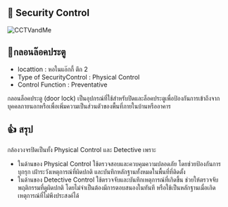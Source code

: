 ## 🔑 Security Control

![CCTVandMe](/Img/bacon.jpg)

## 🚪กลอนล๊อคประตู 

* locattion : หอในแอ๊กกี้ ตึก 2
* Type of SecurityControl : Physical Control
* Control Function : Preventative

กลอนล็อคประตู (door lock) เป็นอุปกรณ์ที่ใช้สำหรับปิดและล็อคประตูเพื่อป้องกันการเข้าถึงจากบุคคลภายนอกหรือเพื่อเพิ่มความเป็นส่วนตัวของพื้นที่ภายในบ้านหรืออาคาร 

## 👍 สรุป 
กล้องวงจรปิดเป็นทั้ง Physical Control และ Detective เพราะ
* ในด้านของ Physical Control ใช้ตรวจสอบและควบคุมความปลอดภัย โดยช่วยป้องกันการบุกรุก เฝ้าระวังเหตุการณ์ที่ผิดปกติ และบันทึกหลักฐานทั้งหมดในพื้นที่ที่ติดตั้ง
* ในด้านของ Detective Control ใช้ตรวจจับและบันทึกเหตุการณ์ที่เกิดขึ้น ช่วยให้ตรวจจับพฤติกรรมที่ดูผิดปกติ โดยไม่จำเป็นต้องมีการตอบสนองในทันที หรือใช้เป็นหลักฐานเมื่อเกิดเหตุการณ์ที่ไม่พึงประสงค์ได้
